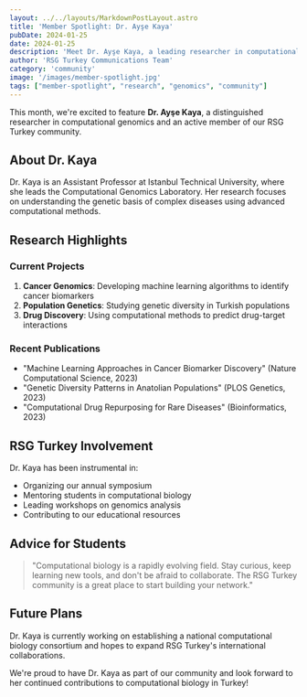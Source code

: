 ```yaml
---
layout: ../../layouts/MarkdownPostLayout.astro
title: 'Member Spotlight: Dr. Ayşe Kaya'
pubDate: 2024-01-25
date: 2024-01-25
description: 'Meet Dr. Ayşe Kaya, a leading researcher in computational genomics and active RSG Turkey member.'
author: 'RSG Turkey Communications Team'
category: 'community'
image: '/images/member-spotlight.jpg'
tags: ["member-spotlight", "research", "genomics", "community"]
---
```


This month, we're excited to feature **Dr. Ayşe Kaya**, a distinguished researcher in computational genomics and an active member of our RSG Turkey community.

## About Dr. Kaya

Dr. Kaya is an Assistant Professor at Istanbul Technical University, where she leads the Computational Genomics Laboratory. Her research focuses on understanding the genetic basis of complex diseases using advanced computational methods.

## Research Highlights

### Current Projects

1. **Cancer Genomics**: Developing machine learning algorithms to identify cancer biomarkers
2. **Population Genetics**: Studying genetic diversity in Turkish populations
3. **Drug Discovery**: Using computational methods to predict drug-target interactions

### Recent Publications

- "Machine Learning Approaches in Cancer Biomarker Discovery" (Nature Computational Science, 2023)
- "Genetic Diversity Patterns in Anatolian Populations" (PLOS Genetics, 2023)
- "Computational Drug Repurposing for Rare Diseases" (Bioinformatics, 2023)

## RSG Turkey Involvement

Dr. Kaya has been instrumental in:

- Organizing our annual symposium
- Mentoring students in computational biology
- Leading workshops on genomics analysis
- Contributing to our educational resources

## Advice for Students

> "Computational biology is a rapidly evolving field. Stay curious, keep learning new tools, and don't be afraid to collaborate. The RSG Turkey community is a great place to start building your network."

## Future Plans

Dr. Kaya is currently working on establishing a national computational biology consortium and hopes to expand RSG Turkey's international collaborations.

We're proud to have Dr. Kaya as part of our community and look forward to her continued contributions to computational biology in Turkey!